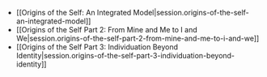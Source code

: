 
- [[Origins of the Self:  An Integrated Model|session.origins-of-the-self-an-integrated-model]]
- [[Origins of the Self Part 2:  From Mine and Me to I and We|session.origins-of-the-self-part-2-from-mine-and-me-to-i-and-we]]
- [[Origins of the Self Part 3:  Individuation Beyond Identity|session.origins-of-the-self-part-3-individuation-beyond-identity]]
